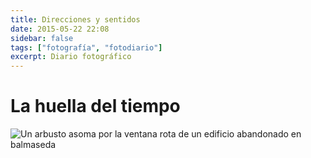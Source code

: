 ```yaml
---
title: Direcciones y sentidos
date: 2015-05-22 22:08
sidebar: false
tags: ["fotografía", "fotodiario"]
excerpt: Diario fotográfico
---
```


# La huella del tiempo

<img src="~@images/la-huella-del-tiempo.jpg" alt="Un arbusto asoma por la ventana rota de un edificio abandonado en balmaseda" />
